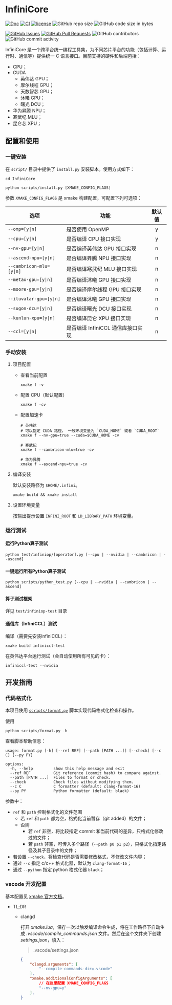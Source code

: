 # InfiniCore

[![Doc](https://img.shields.io/badge/Document-ready-blue)](https://github.com/InfiniTensor/InfiniCore-Documentation)
[![CI](https://github.com/InfiniTensor/InfiniCore/actions/workflows/build.yml/badge.svg?branch=main)](https://github.com/InfiniTensor/InfiniCore/actions)
[![license](https://img.shields.io/github/license/InfiniTensor/InfiniCore)](https://mit-license.org/)
![GitHub repo size](https://img.shields.io/github/repo-size/InfiniTensor/InfiniCore)
![GitHub code size in bytes](https://img.shields.io/github/languages/code-size/InfiniTensor/InfiniCore)

[![GitHub Issues](https://img.shields.io/github/issues/InfiniTensor/InfiniCore)](https://github.com/InfiniTensor/InfiniCore/issues)
[![GitHub Pull Requests](https://img.shields.io/github/issues-pr/InfiniTensor/InfiniCore)](https://github.com/InfiniTensor/InfiniCore/pulls)
![GitHub contributors](https://img.shields.io/github/contributors/InfiniTensor/InfiniCore)
![GitHub commit activity](https://img.shields.io/github/commit-activity/m/InfiniTensor/InfiniCore)

InfiniCore 是一个跨平台统一编程工具集，为不同芯片平台的功能（包括计算、运行时、通信等）提供统一 C 语言接口。目前支持的硬件和后端包括：

- CPU；
- CUDA
  - 英伟达 GPU；
  - 摩尔线程 GPU；
  - 天数智芯 GPU；
  - 沐曦 GPU；
  - 曙光 DCU；
- 华为昇腾 NPU；
- 寒武纪 MLU；
- 昆仑芯 XPU；

## 配置和使用

### 一键安装

在 `script/` 目录中提供了 `install.py` 安装脚本。使用方式如下：

```shell
cd InfiniCore

python scripts/install.py [XMAKE_CONFIG_FLAGS]
```

参数 `XMAKE_CONFIG_FLAGS` 是 xmake 构建配置，可配置下列可选项：

| 选项                     | 功能                              | 默认值
|--------------------------|-----------------------------------|:-:
| `--omp=[y\|n]`           | 是否使用 OpenMP                   | y
| `--cpu=[y\|n]`           | 是否编译 CPU 接口实现             | y
| `--nv-gpu=[y\|n]`        | 是否编译英伟达 GPU 接口实现       | n
| `--ascend-npu=[y\|n]`    | 是否编译昇腾 NPU 接口实现         | n
| `--cambricon-mlu=[y\|n]` | 是否编译寒武纪 MLU 接口实现       | n
| `--metax-gpu=[y\|n]`     | 是否编译沐曦 GPU 接口实现         | n
| `--moore-gpu=[y\|n]`     | 是否编译摩尔线程 GPU 接口实现     | n
| `--iluvatar-gpu=[y\|n]`  | 是否编译沐曦 GPU 接口实现         | n
| `--sugon-dcu=[y\|n]`     | 是否编译曙光 DCU 接口实现         | n
| `--kunlun-xpu=[y\|n]`    | 是否编译昆仑 XPU 接口实现         | n
| `--ccl=[y\|n]`           | 是否编译 InfiniCCL 通信库接口实现 | n

### 手动安装

1. 项目配置

   - 查看当前配置

     ```shell
     xmake f -v
     ```

   - 配置 CPU（默认配置）

     ```shell
     xmake f -cv
     ```

   - 配置加速卡

     ```shell
     # 英伟达
     # 可以指定 CUDA 路径， 一般环境变量为 `CUDA_HOME` 或者 `CUDA_ROOT`
     xmake f --nv-gpu=true --cuda=$CUDA_HOME -cv

     # 寒武纪
     xmake f --cambricon-mlu=true -cv

     # 华为昇腾
     xmake f --ascend-npu=true -cv
     ```

2. 编译安装

   默认安装路径为 `$HOME/.infini`。

   ```shell
   xmake build && xmake install
   ```

3. 设置环境变量

   按输出提示设置 `INFINI_ROOT` 和 `LD_LIBRARY_PATH` 环境变量。

### 运行测试

#### 运行Python算子测试

```shell
python test/infiniop/[operator].py [--cpu | --nvidia | --cambricon | --ascend]
```

#### 一键运行所有Python算子测试

```shell
python scripts/python_test.py [--cpu | --nvidia | --cambricon | --ascend]
```

#### 算子测试框架

详见 `test/infiniop-test` 目录

#### 通信库（InfiniCCL）测试

编译（需要先安装InfiniCCL）：

```shell
xmake build infiniccl-test
```

在英伟达平台运行测试（会自动使用所有可见的卡）：

```shell
infiniccl-test --nvidia
```

## 开发指南

### 代码格式化

本项目使用 [`scripts/format.py`](/scripts/format.py) 脚本实现代码格式化检查和操作。

使用

```shell
python scripts/format.py -h
```

查看脚本帮助信息：

```plaintext
usage: format.py [-h] [--ref REF] [--path [PATH ...]] [--check] [--c C] [--py PY]

options:
  -h, --help         show this help message and exit
  --ref REF          Git reference (commit hash) to compare against.
  --path [PATH ...]  Files to format or check.
  --check            Check files without modifying them.
  --c C              C formatter (default: clang-format-16)
  --py PY            Python formatter (default: black)
```

参数中：

- `ref` 和 `path` 控制格式化的文件范围
  - 若 `ref` 和 `path` 都为空，格式化当前暂存（git added）的文件；
  - 否则
    - 若 `ref` 非空，将比较指定 commit 和当前代码的差异，只格式化修改过的文件；
    - 若 `path` 非空，可传入多个路径（`--path p0 p1 p2`），只格式化指定路径及其子目录中的文件；
- 若设置 `--check`，将检查代码是否需要修改格式，不修改文件内容；
- 通过 `--c` 指定 c/c++ 格式化器，默认为 `clang-format-16`；
- 通过 `--python` 指定 python 格式化器 `black`；

### vscode 开发配置

基本配置见 [xmake 官方文档](https://xmake.io/#/zh-cn/plugin/more_plugins?id=%e9%85%8d%e7%bd%ae-intellsence)。

- TL;DR
  - clangd

    打开 *xmake.lua*，保存一次以触发编译命令生成，将在工作路径下自动生成 *.vscode/compile_commands.json* 文件。然后在这个文件夹下创建 *settings.json*，填入：

    > .vscode/settings.json

    ```json
    {
        "clangd.arguments": [
            "--compile-commands-dir=.vscode"
        ],
        "xmake.additionalConfigArguments": [
            // 在这里配置 XMAKE_CONFIG_FLAGS
            "--nv-gpu=y"
        ],
    }
    ```
